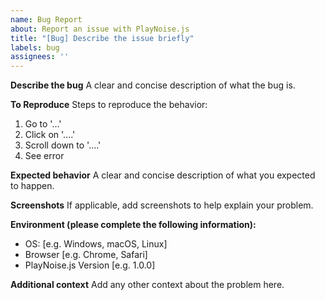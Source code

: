 ```yaml
---
name: Bug Report
about: Report an issue with PlayNoise.js
title: "[Bug] Describe the issue briefly"
labels: bug
assignees: ''
---
```


**Describe the bug**
A clear and concise description of what the bug is.

**To Reproduce**
Steps to reproduce the behavior:
1. Go to '...'
2. Click on '....'
3. Scroll down to '....'
4. See error

**Expected behavior**
A clear and concise description of what you expected to happen.

**Screenshots**
If applicable, add screenshots to help explain your problem.

**Environment (please complete the following information):**
- OS: [e.g. Windows, macOS, Linux]
- Browser [e.g. Chrome, Safari]
- PlayNoise.js Version [e.g. 1.0.0]

**Additional context**
Add any other context about the problem here.
